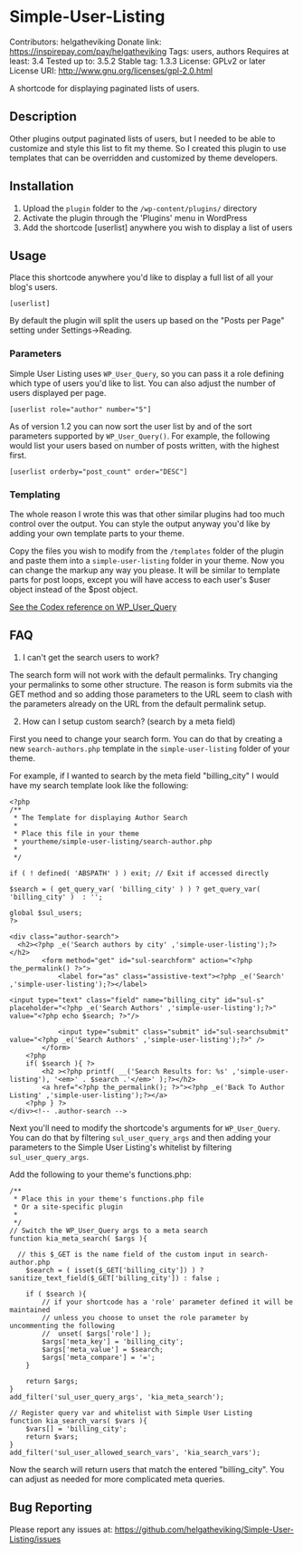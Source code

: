 # Simple-User-Listing

Contributors: helgatheviking
Donate link: https://inspirepay.com/pay/helgatheviking
Tags: users, authors
Requires at least: 3.4
Tested up to: 3.5.2
Stable tag: 1.3.3
License: GPLv2 or later
License URI: http://www.gnu.org/licenses/gpl-2.0.html

A shortcode for displaying paginated lists of users.

## Description

Other plugins output paginated lists of users, but I needed to be able to customize and style this list to fit my theme.  So I created this plugin to use templates that can be overridden and customized by theme developers.

## Installation

1. Upload the `plugin` folder to the `/wp-content/plugins/` directory
1. Activate the plugin through the 'Plugins' menu in WordPress
1. Add the shortcode [userlist] anywhere you wish to display a list of users

## Usage

Place this shortcode anywhere you'd like to display a full list of all your blog's users.

```
[userlist]
```

By default the plugin will split the users up based on the "Posts per Page" setting under Settings->Reading.

### Parameters

Simple User Listing uses `WP_User_Query`, so you can pass it a role defining which type of users you'd like to list.  You can also adjust the number of users displayed per page.

```
[userlist role="author" number="5"]
```

As of version 1.2 you can now sort the user list by and of the sort parameters supported by `WP_User_Query()`.  For example, the following would list your users based on number of posts written, with the highest first.

```
[userlist orderby="post_count" order="DESC"]
```
### Templating

The whole reason I wrote this was that other similar plugins had too much control over the output.  You can style the output anyway you'd like by adding your own template parts to your theme.

Copy the files you wish to modify from the `/templates` folder of the plugin and paste them into a `simple-user-listing` folder in your theme.  Now you can change the markup any way you please.  It will be similar to template parts for post loops, except you will have access to each user's $user object instead of the $post object.

[See the Codex reference on WP_User_Query](http://codex.wordpress.org/Class_Reference/WP_User_Query)

## FAQ

1. I can't get the search users to work?

The search form will not work with the default permalinks. Try changing your permalinks to some other structure.  The reason is form submits via the GET method and so adding those parameters to the URL seem to clash with the parameters already on the URL from the default permalink setup.

2. How can I setup custom search? (search by a meta field)

First you need to change your search form.  You can do that by creating a new `search-authors.php` template in the `simple-user-listing` folder of your theme.

For example, if I wanted to search by the meta field "billing_city" I would have my search template look like the following:

```
<?php
/**
 * The Template for displaying Author Search
 *
 * Place this file in your theme
 * yourtheme/simple-user-listing/search-author.php
 *
 */

if ( ! defined( 'ABSPATH' ) ) exit; // Exit if accessed directly

$search = ( get_query_var( 'billing_city' ) ) ? get_query_var( 'billing_city' )  : '';

global $sul_users;
?>

<div class="author-search">
  <h2><?php _e('Search authors by city' ,'simple-user-listing');?></h2>
		<form method="get" id="sul-searchform" action="<?php the_permalink() ?>">
			<label for="as" class="assistive-text"><?php _e('Search' ,'simple-user-listing');?></label>

<input type="text" class="field" name="billing_city" id="sul-s" placeholder="<?php _e('Search Authors' ,'simple-user-listing');?>" value="<?php echo $search; ?>"/>

			<input type="submit" class="submit" id="sul-searchsubmit" value="<?php _e('Search Authors' ,'simple-user-listing');?>" />
		</form>
	<?php
	if( $search ){ ?>
		<h2 ><?php printf( __('Search Results for: %s' ,'simple-user-listing'), '<em>' . $search .'</em>' );?></h2>
		<a href="<?php the_permalink(); ?>"><?php _e('Back To Author Listing' ,'simple-user-listing');?></a>
	<?php } ?>
</div><!-- .author-search -->
```

Next you'll need to modify the shortcode's arguments for `WP_User_Query`.  You can do that by filtering `sul_user_query_args` and then adding your parameters to the Simple User Listing's whitelist by filtering `sul_user_query_args`.

Add the following to your theme's functions.php:

```
/**
 * Place this in your theme's functions.php file
 * Or a site-specific plugin
 *
 */
// Switch the WP_User_Query args to a meta search
function kia_meta_search( $args ){

  // this $_GET is the name field of the custom input in search-author.php
	$search = ( isset($_GET['billing_city']) ) ? sanitize_text_field($_GET['billing_city']) : false ;

	if ( $search ){
		// if your shortcode has a 'role' parameter defined it will be maintained
		// unless you choose to unset the role parameter by uncommenting the following
		//	unset( $args['role'] );
		$args['meta_key'] = 'billing_city';
		$args['meta_value'] = $search;
		$args['meta_compare'] = '=';
	}

	return $args;
}
add_filter('sul_user_query_args', 'kia_meta_search');

// Register query var and whitelist with Simple User Listing
function kia_search_vars( $vars ){
	$vars[] = 'billing_city';
	return $vars;
}
add_filter('sul_user_allowed_search_vars', 'kia_search_vars');
```

Now the search will return users that match the entered "billing_city".  You can adjust as needed for more complicated meta queries.

## Bug Reporting

Please report any issues at: https://github.com/helgatheviking/Simple-User-Listing/issues